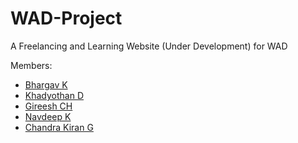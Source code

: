 # WAD-Project
A Freelancing and Learning Website (Under Development) for WAD

Members:
- [Bhargav K](https://github.com/glitch0214)
- [Khadyothan D](https://github.com/khadyothan)
- [Gireesh CH](https://github.com/Gireesh731)
- [Navdeep K](https://github.com/knavdeep152002)
- [Chandra Kiran G](https://github.com/Chandu-4444)
